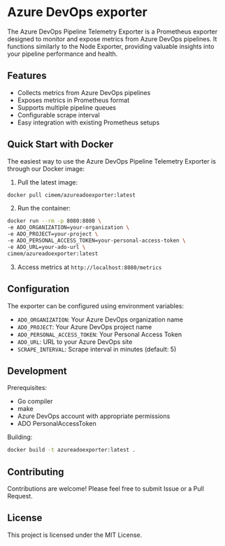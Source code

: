 # Azure DevOps exporter


The Azure DevOps Pipeline Telemetry Exporter is a Prometheus exporter designed to monitor and expose metrics from Azure DevOps pipelines. It functions similarly to the Node Exporter, providing valuable insights into your pipeline performance and health.

## Features

- Collects metrics from Azure DevOps pipelines
- Exposes metrics in Prometheus format
- Supports multiple pipeline queues
- Configurable scrape interval
- Easy integration with existing Prometheus setups

## Quick Start with Docker

The easiest way to use the Azure DevOps Pipeline Telemetry Exporter is through our Docker image:

1. Pull the latest image:

``` bash 
docker pull cimem/azureadoexporter:latest
```

2. Run the container:
``` bash 
docker run --rm -p 8080:8080 \
-e ADO_ORGANIZATION=your-organization \
-e ADO_PROJECT=your-project \
-e ADO_PERSONAL_ACCESS_TOKEN=your-personal-access-token \
-e ADO_URL=your-ado-url \
cimem/azureadoexporter:latest
```

3. Access metrics at `http://localhost:8080/metrics`

## Configuration

The exporter can be configured using environment variables:

- `ADO_ORGANIZATION`: Your Azure DevOps organization name
- `ADO_PROJECT`: Your Azure DevOps project name
- `ADO_PERSONAL_ACCESS_TOKEN`: Your Personal Access Token
- `ADO_URL`: URL to your Azure DevOps site
- `SCRAPE_INTERVAL`: Scrape interval in minutes (default: 5)



## Development

Prerequisites:
- Go compiler
- make
- Azure DevOps account with appropriate permissions
- ADO PersonalAccessToken

Building:

``` bash
docker build -t azureadoexporter:latest .
```

## Contributing

Contributions are welcome! Please feel free to submit Issue or a Pull Request.

## License

This project is licensed under the MIT License.